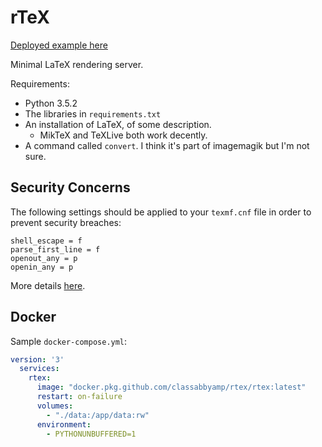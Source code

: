 # rTeX

[Deployed example here](http://rtex.probablyaweb.site/)

Minimal LaTeX rendering server.

Requirements:
- Python 3.5.2
- The libraries in `requirements.txt`
- An installation of LaTeX, of some description.
	- MikTeX and TeXLive both work decently.
- A command called `convert`. I think it's part of imagemagik but I'm not sure.

## Security Concerns

The following settings should be applied to your `texmf.cnf` file in order to prevent security breaches:

```
shell_escape = f
parse_first_line = f
openout_any = p
openin_any = p
```

More details [here](https://tex.stackexchange.com/questions/10418/how-can-i-safely-compile-other-peoples-latex-documents).


## Docker

Sample `docker-compose.yml`:

```yaml
version: '3'
  services:
    rtex:
      image: "docker.pkg.github.com/classabbyamp/rtex/rtex:latest"
      restart: on-failure
      volumes:
        - "./data:/app/data:rw"
      environment:
		- PYTHONUNBUFFERED=1
```